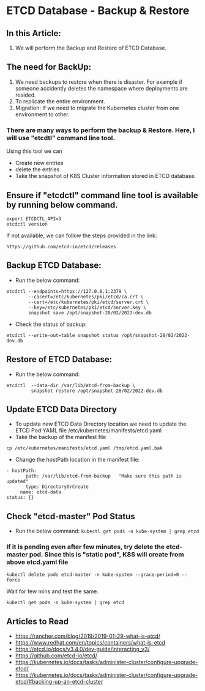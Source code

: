 
# ETCD Database - Backup & Restore

## In this Article:

1. We will perform the Backup and Restore of ETCD Database.


## The need for BackUp:

1. We need backups to restore when there is disaster. For example if someone accidently deletes the namespace where deployments are resided.
2. To replicate the entire environment. 
3. Migration: If we need to migrate the Kubernetes cluster from one environment to other. 

### There are many ways to perform the backup & Restore. Here, I will use "etcdtl" command line tool. 
Using this tool we can
- Create new entries
- delete the entries
- Take the snapshot of K8S Cluster information stored in ETCD database. 


## Ensure if "etcdctl" command line tool is available by running below command. 

```
export ETCDCTL_API=3
etcdctl version
```
If not available, we can follow the steps provided in the link:

`https://github.com/etcd-io/etcd/releases`

## Backup ETCD Database:

- Run the below command:

```
etcdctl --endpoints=https://127.0.0.1:2379 \
        --cacert=/etc/kubernetes/pki/etcd/ca.crt \
        --cert=/etc/kubernetes/pki/etcd/server.crt \
        --key=/etc/kubernetes/pki/etcd/server.key \
        snapshot save /opt/snapshot-28/02/2022-dev.db
```

- Check the status of backup:

```
etcdctl --write-out=table snapshot status /opt/snapshot-28/02/2022-dev.db
```

## Restore of ETCD Database:

- Run the below command: 

```
etcdctl  --data-dir /var/lib/etcd-from-backup \
         snapshot restore /opt/snapshot-28/02/2022-dev.db
```

## Update ETCD Data Directory

- To update new ETCD Data Directory location we need to update the ETCD Pod YAML file /etc/kubernetes/manifests/etcd.yaml
- Take the backup of the manifest file

`cp /etc/kubernetes/manifests/etcd.yaml /tmp/etcd.yaml.bak`

- Change the hostPath location in the manifest file:

```
- hostPath:
       path: /var/lib/etcd-from-backup   "Make sure this path is updated" 
       type: DirectoryOrCreate
     name: etcd-data
status: {}   
```

## Check "etcd-master" Pod Status

- Run the below command:
`kubectl get pods -n kube-system | grep etcd`

### If it is pending even after few minutes, try delete the etcd-master pod. Since this is "static pod", K8S will create from above etcd.yaml file

`kubectl delete pods etcd-master -n kube-system --grace-period=0 --force`

Wait for few mins and test the same.

`kubectl get pods -n kube-system | grep etcd`

## Articles to Read

- https://rancher.com/blog/2019/2019-01-29-what-is-etcd/
- https://www.redhat.com/en/topics/containers/what-is-etcd
- https://etcd.io/docs/v3.4.0/dev-guide/interacting_v3/
- https://github.com/etcd-io/etcd/
- https://kubernetes.io/docs/tasks/administer-cluster/configure-upgrade-etcd/
- https://kubernetes.io/docs/tasks/administer-cluster/configure-upgrade-etcd/#backing-up-an-etcd-cluster







